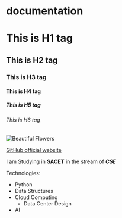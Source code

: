 # documentation

# This is H1 tag
## This is H2 tag
### This is H3 tag
#### This is H4 tag
##### This is H5 tag
###### This is H6 tag


![Beautiful Flowers](https://thumbs.dreamstime.com/b/spring-flowers-blue-crocuses-drops-water-backgro-background-tracks-rain-113784722.jpg)


[GitHub official website](http://git-scm.com/)


I am Studying in **SACET** in the stream of ***CSE***


Technologies:
- Python
- Data Structures
- Cloud Computing
  - Data Center Design
 - AI
